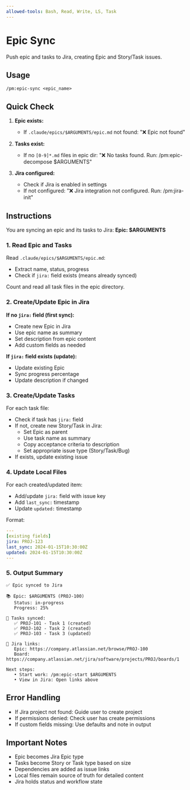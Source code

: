 ```yaml
---
allowed-tools: Bash, Read, Write, LS, Task
---
```


# Epic Sync

Push epic and tasks to Jira, creating Epic and Story/Task issues.

## Usage
```
/pm:epic-sync <epic_name>
```

## Quick Check
1. **Epic exists:**
   - If `.claude/epics/$ARGUMENTS/epic.md` not found: "❌ Epic not found"
   
2. **Tasks exist:**
   - If no `[0-9]*.md` files in epic dir: "❌ No tasks found. Run: /pm:epic-decompose $ARGUMENTS"

3. **Jira configured:**
   - Check if Jira is enabled in settings
   - If not configured: "❌ Jira integration not configured. Run: /pm:jira-init"

## Instructions

You are syncing an epic and its tasks to Jira: **Epic: $ARGUMENTS**

### 1. Read Epic and Tasks

Read `.claude/epics/$ARGUMENTS/epic.md`:
- Extract name, status, progress
- Check if `jira:` field exists (means already synced)

Count and read all task files in the epic directory.

### 2. Create/Update Epic in Jira

**If no `jira:` field (first sync):**
- Create new Epic in Jira
- Use epic name as summary
- Set description from epic content
- Add custom fields as needed

**If `jira:` field exists (update):**
- Update existing Epic
- Sync progress percentage
- Update description if changed

### 3. Create/Update Tasks

For each task file:
- Check if task has `jira:` field
- If not, create new Story/Task in Jira:
  - Set Epic as parent
  - Use task name as summary
  - Copy acceptance criteria to description
  - Set appropriate issue type (Story/Task/Bug)
- If exists, update existing issue

### 4. Update Local Files

For each created/updated item:
- Add/update `jira:` field with issue key
- Add `last_sync:` timestamp
- Update `updated:` timestamp

Format:
```yaml
---
[existing fields]
jira: PROJ-123
last_sync: 2024-01-15T10:30:00Z
updated: 2024-01-15T10:30:00Z
---
```

### 5. Output Summary

```
✅ Epic synced to Jira

📚 Epic: $ARGUMENTS (PROJ-100)
   Status: in-progress
   Progress: 25%

📝 Tasks synced:
   ✅ PROJ-101 - Task 1 (created)
   ✅ PROJ-102 - Task 2 (created)
   ✅ PROJ-103 - Task 3 (updated)

🔗 Jira links:
   Epic: https://company.atlassian.net/browse/PROJ-100
   Board: https://company.atlassian.net/jira/software/projects/PROJ/boards/1

Next steps:
   • Start work: /pm:epic-start $ARGUMENTS
   • View in Jira: Open links above
```

## Error Handling

- If Jira project not found: Guide user to create project
- If permissions denied: Check user has create permissions
- If custom fields missing: Use defaults and note in output

## Important Notes

- Epic becomes Jira Epic type
- Tasks become Story or Task type based on size
- Dependencies are added as issue links
- Local files remain source of truth for detailed content
- Jira holds status and workflow state